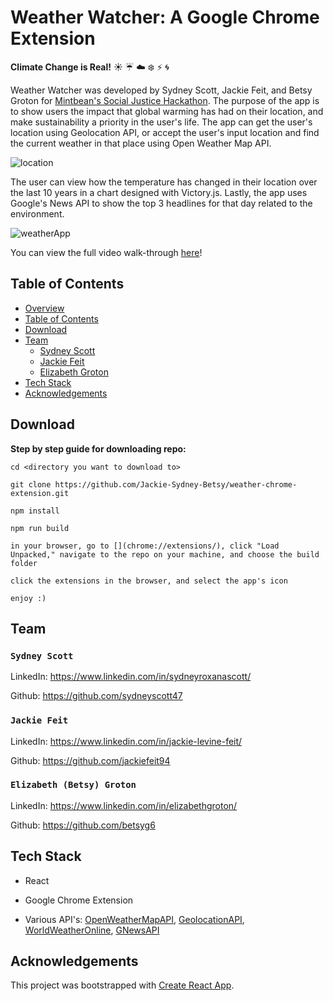 <!-- @format -->

# Weather Watcher: A Google Chrome Extension

**Climate Change is Real!**
:sunny: :umbrella: :cloud: :snowflake: :zap: :cyclone:


Weather Watcher was developed by Sydney Scott, Jackie Feit, and Betsy Groton for [Mintbean's Social Justice Hackathon](https://mintbean.io/). The purpose of the app is to show users the impact that global warming has had on their location, and make sustainability a priority in the user's life. The app can get the user's location using Geolocation API, or accept the user's input location and find the current weather in that place using Open Weather Map API.

<img src="https://media.giphy.com/media/ZbioT9xwNvb76HjmzA/giphy.gif" alt="location" />

The user can view how the temperature has changed in their location over the last 10 years in a chart designed with Victory.js. Lastly, the app uses Google's News API to show the top 3 headlines for that day related to the environment.

<img src="https://media.giphy.com/media/WD7GdVKKhRDdrfFjaR/giphy.gif" alt="weatherApp" />

You can view the full video walk-through [here](https://www.youtube.com/watch?v=36AS_etm0JM&feature=youtu.be)!


## Table of Contents

- [Overview](#Weather-Watcher:-A-Google-Chrome-Extension)
- [Table of Contents](#Table-of-Contents)
- [Download](#Download)
- [Team](#Team)
  - [Sydney Scott](#Sydney-Scott)
  - [Jackie Feit](#Jackie-Feit)
  - [Elizabeth Groton](#Elizabeth-Groton)
- [Tech Stack](#Tech-Stack)
- [Acknowledgements](#Acknowledgements)

## Download

**Step by step guide for downloading repo:**

```
cd <directory you want to download to>

git clone https://github.com/Jackie-Sydney-Betsy/weather-chrome-extension.git

npm install

npm run build

in your browser, go to [](chrome://extensions/), click "Load Unpacked," navigate to the repo on your machine, and choose the build folder

click the extensions in the browser, and select the app's icon

enjoy :)

```

## Team

### `Sydney Scott`

LinkedIn: https://www.linkedin.com/in/sydneyroxanascott/

Github: https://github.com/sydneyscott47

### `Jackie Feit`

LinkedIn: https://www.linkedin.com/in/jackie-levine-feit/

Github: https://github.com/jackiefeit94

### `Elizabeth (Betsy) Groton`

LinkedIn: https://www.linkedin.com/in/elizabethgroton/

Github: https://github.com/betsyg6

## Tech Stack

- React

- Google Chrome Extension

- Various API's: [OpenWeatherMapAPI](https://openweathermap.org/current), [GeolocationAPI](https://developer.mozilla.org/en-US/docs/Web/API/Geolocation_API), [WorldWeatherOnline](https://www.worldweatheronline.com/developer/api/docs/historical-weather-api.aspx), [GNewsAPI](https://gnews.io/)

## Acknowledgements

This project was bootstrapped with [Create React App](https://github.com/facebook/create-react-app).
